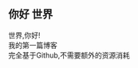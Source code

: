 [prop:title]: 你好,世界!
[prop:author]: Fivewords
[prop:photo]: img/photo.gif
[prop:date]: 2019年1月31日
[prop:tags]: life

## 你好 世界<br>
世界,你好!<br>
我的第一篇博客<br>
完全基于Github,不需要额外的资源消耗
